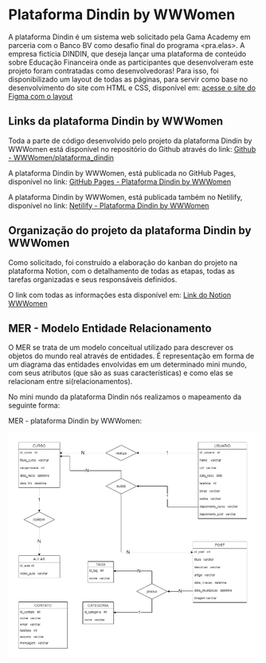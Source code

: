 # Plataforma Dindin by WWWomen

A plataforma Dindin é um sistema web solicitado pela Gama Academy em parceria com o Banco BV como desafio final do programa &lt;pra.elas>. 
A empresa fictícia DINDIN, que deseja lançar uma plataforma de conteúdo sobre Educação Financeira onde as participantes que desenvolveram este projeto foram contratadas como desenvolvedoras!
Para isso, foi disponibilizado um layout de todas as páginas, para servir como base no desenvolvimento do site com HTML e CSS, disponível em: [acesse o site do Figma com o layout](https://www.figma.com/file/fBQ1nm00ynNQPK9GBwyMBc/dindin?node-id=0%3A1)




## Links da plataforma Dindin by WWWomen

Toda a parte de código desenvolvido pelo projeto da plataforma Dindin by WWWomen está disponível no repositório do Github através do link: [Github - WWWomen/plataforma_dindin](https://github.com/WWWomen/plataforma_dindin)


A plataforma Dindin by WWWomen, está publicada no GitHub Pages, disponível no link: [GitHub Pages - Plataforma Dindin by WWWomen](https://wwwomen.github.io/plataforma_dindin/)  


A plataforma Dindin by WWWomen, está publicada também no Netilify, disponível no link: [Netilify - Plataforma Dindin by WWWomen](https://wwwomen.netlify.app)




## Organização do projeto da plataforma Dindin by WWWomen

Como solicitado, foi construído a elaboração do kanban do projeto na plataforma Notion, com o detalhamento de todas as etapas, todas as tarefas organizadas e seus responsáveis definidos.

O link com todas as informações esta disponível em: [Link do Notion WWWomen](https://gboorges.notion.site/gboorges/4ddbf4a312f2425fb19609ca6b3ace81?v=4c78458850d348b9b5bb6d02f320528e)




## MER - Modelo Entidade Relacionamento

O MER se trata de um modelo conceitual utilizado para descrever os objetos do mundo real através de entidades. É representação em forma de um diagrama das entidades envolvidas em um determinado mini mundo, com seus atributos (que são as suas características) e como elas se relacionam entre si(relacionamentos).

No mini mundo da plataforma Dindin nós realizamos o mapeamento da seguinte forma:

MER - plataforma Dindin by WWWomen:

![MER - plataforma Dindin by WWWomen](/img/MER_DINDIN.png 'Imagem do MER - plataforma Dindin by WWWomen')


